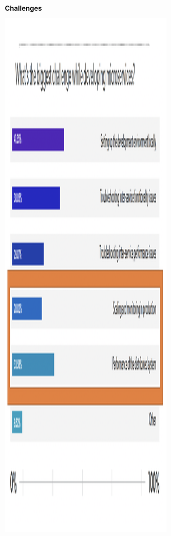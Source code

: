 ## Challenges

<img src="lib/images/ms-challenges.png" alt="Challenges" style="height: 40vh; background-color: white"/>
